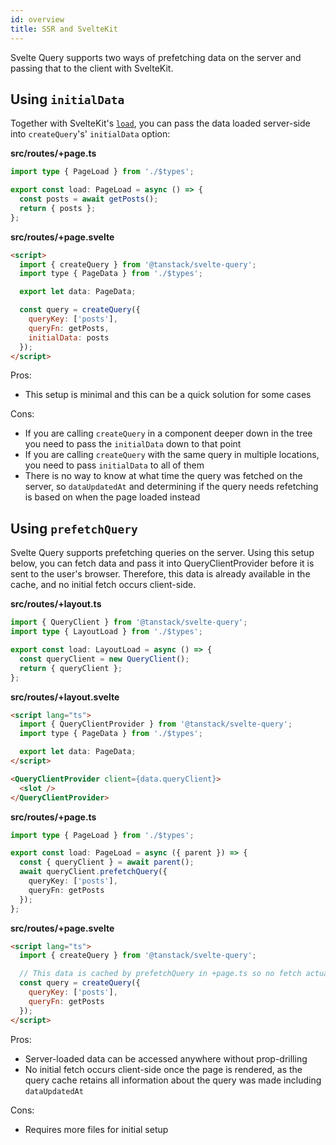 ```yaml
---
id: overview
title: SSR and SvelteKit
---
```


Svelte Query supports two ways of prefetching data on the server and passing that to the client with SvelteKit.

## Using `initialData`

Together with SvelteKit's [`load`](https://kit.svelte.dev/docs/load), you can pass the data loaded server-side into `createQuery`'s' `initialData` option:

**src/routes/+page.ts**
```ts
import type { PageLoad } from './$types';

export const load: PageLoad = async () => {
  const posts = await getPosts();
  return { posts };
};
```

**src/routes/+page.svelte**
```markdown
<script>
  import { createQuery } from '@tanstack/svelte-query';
  import type { PageData } from './$types';

  export let data: PageData;

  const query = createQuery({
    queryKey: ['posts'],
    queryFn: getPosts,
    initialData: posts
  });
</script>
```

Pros:

- This setup is minimal and this can be a quick solution for some cases

Cons:

- If you are calling `createQuery` in a component deeper down in the tree you need to pass the `initialData` down to that point
- If you are calling `createQuery` with the same query in multiple locations, you need to pass `initialData` to all of them
- There is no way to know at what time the query was fetched on the server, so `dataUpdatedAt` and determining if the query needs refetching is based on when the page loaded instead

## Using `prefetchQuery`

Svelte Query supports prefetching queries on the server. Using this setup below, you can fetch data and pass it into QueryClientProvider before it is sent to the user's browser. Therefore, this data is already available in the cache, and no initial fetch occurs client-side.

**src/routes/+layout.ts**
```ts
import { QueryClient } from '@tanstack/svelte-query';
import type { LayoutLoad } from './$types';

export const load: LayoutLoad = async () => {
  const queryClient = new QueryClient();
  return { queryClient };
};
```

**src/routes/+layout.svelte**
```markdown
<script lang="ts">
  import { QueryClientProvider } from '@tanstack/svelte-query';
  import type { PageData } from './$types';

  export let data: PageData;
</script>

<QueryClientProvider client={data.queryClient}>
  <slot />
</QueryClientProvider>
```

**src/routes/+page.ts**
```ts
import type { PageLoad } from './$types';

export const load: PageLoad = async ({ parent }) => {
  const { queryClient } = await parent();
  await queryClient.prefetchQuery({
    queryKey: ['posts'],
    queryFn: getPosts
  });
};
```

**src/routes/+page.svelte**
```markdown
<script lang="ts">
  import { createQuery } from '@tanstack/svelte-query';

  // This data is cached by prefetchQuery in +page.ts so no fetch actually happens here
  const query = createQuery({
    queryKey: ['posts'],
    queryFn: getPosts
  });
</script>
```

Pros:

- Server-loaded data can be accessed anywhere without prop-drilling
- No initial fetch occurs client-side once the page is rendered, as the query cache retains all information about the query was made including `dataUpdatedAt`

Cons:

- Requires more files for initial setup
